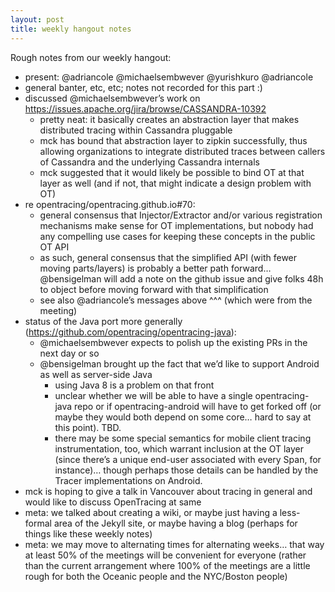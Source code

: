 ```yaml
---
layout: post
title: weekly hangout notes
---
```


Rough notes from our weekly hangout:

- present: @adriancole @michaelsembwever @yurishkuro @adriancole
- general banter, etc, etc; notes not recorded for this part :)
- discussed @michaelsembwever’s work on https://issues.apache.org/jira/browse/CASSANDRA-10392
  - pretty neat: it basically creates an abstraction layer that makes distributed tracing within Cassandra pluggable
  - mck has bound that abstraction layer to zipkin successfully, thus allowing organizations to integrate distributed traces between callers of Cassandra and the underlying Cassandra internals
  - mck suggested that it would likely be possible to bind OT at that layer as well (and if not, that might indicate a design problem with OT)
- re opentracing/opentracing.github.io#70:
  - general consensus that Injector/Extractor and/or various registration mechanisms make sense for OT implementations, but nobody had any compelling use cases for keeping these concepts in the public OT API
  - as such, general consensus that the simplified API (with fewer moving parts/layers) is probably a better path forward… @bensigelman will add a note on the github issue and give folks 48h to object before moving forward with that simplification
  - see also @adriancole’s messages above ^^^ (which were from the meeting)
- status of the Java port more generally (https://github.com/opentracing/opentracing-java):
  - @michaelsembwever expects to polish up the existing PRs in the next day or so
  - @bensigelman brought up the fact that we’d like to support Android as well as server-side Java
    - using Java 8 is a problem on that front
    - unclear whether we will be able to have a single opentracing-java repo or if opentracing-android will have to get forked off (or maybe they would both depend on some core… hard to say at this point). TBD.
    - there may be some special semantics for mobile client tracing instrumentation, too, which warrant inclusion at the OT layer (since there’s a unique end-user associated with every Span, for instance)… though perhaps those details can be handled by the Tracer implementations on Android.
- mck is hoping to give a talk in Vancouver about tracing in general and would like to discuss OpenTracing at same
- meta: we talked about creating a wiki, or maybe just having a less-formal area of the Jekyll site, or maybe having a blog (perhaps for things like these weekly notes)
- meta: we may move to alternating times for alternating weeks… that way at least 50% of the meetings will be convenient for everyone (rather than the current arrangement where 100% of the meetings are a little rough for both the Oceanic people and the NYC/Boston people)
